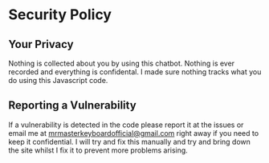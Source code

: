 # Security Policy

## Your Privacy
Nothing is collected about you by using this chatbot. Nothing is ever recorded and everything is confidental. I made sure nothing tracks what you do using this Javascript code.

## Reporting a Vulnerability
If a vulnerability is detected in the code please report it at the issues or email me at mrmasterkeyboardofficial@gmail.com right away if you need to keep it confidential. I will try and fix this manually and try and bring down the site whilst I fix it to prevent more problems arising.
